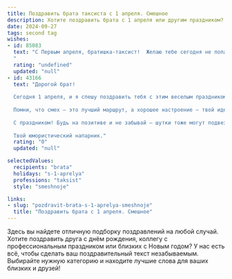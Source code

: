 ```yaml
---
title: Поздравить брата таксиста с 1 апреля. Смешное
description: Хотите поздравить брата с 1 апреля или другим праздником? Наш ИИ создаст незабываемое поздравление, а вы обязательно выделитесь среди других.  
date: 2024-09-27
tags: second tag
wishes:
- id: 85083
  text: "С Первым апреля, братишка-таксист!  Желаю тебе сегодня не попасться на шутки пассажиров, а самому стать королём розыгрышей на колёсах! Пусть сегодня клиенты платят не только за проезд, но и за твой искромётный юмор, а чаевые будут такими же щедрыми, как твой смех!  Удачи на дорогах и море позитива!
  "
  rating: "undefined"
  updated: "null"
- id: 43166
  text: "Дорогой брат!
  
  Сегодня 1 апреля, и я спешу поздравить тебя с этим веселым праздником! Пусть твоя жизнь будет яркой, как сигнал такси, и веселой, как клиенты с хорошим чувством юмора. Желаю, чтобы твои поездки были всегда под хорошим настроением, а пробки обходили стороной — чтобы ты ни в коем случае не застревал в шутках, как в коварном заторе!
  
  Помни, что смех — это лучший маршрут, а хорошее настроение — твой идеальный навигатор! Оставайся таким же отзывчивым таксистом, готовым развеселить пассажиров историями, и пусть в твоей жизни будет меньше \"обманок\", а больше приятных сюрпризов!
  
  С праздником! Будь на позитиве и не забывай — шутки тоже могут подвезти!
  
  Твой юмористический напарник."
  rating: "0"
  updated: "null"

selectedValues:
  recipients: "brata"
  holidays: "s-1-aprelya"
  professions: "taksist"
  style: "smeshnoje"

links:
- slug: "pozdravit-brata-s-1-aprelya-smeshnoje"
  title: "Поздравить брата с 1 апреля. Смешное"
---
```


Здесь вы найдете отличную подборку поздравлений на любой случай. 
Хотите поздравить друга с днём рождения, коллегу с профессиональным праздником или близких с Новым годом? У нас есть всё, чтобы сделать ваш поздравительный текст незабываемым. Выбирайте нужную категорию и находите лучшие слова для ваших близких и друзей!
